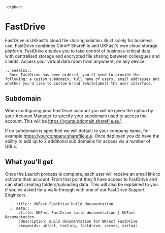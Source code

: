 ```eval_rst
:orphan:
```

# FastDrive

FastDrive is UKFast's cloud file sharing solution. Built solely for business use, FastDrive combines Citrix® ShareFile and UKFast's own cloud storage platform. FastDrive enables you to take control of business-critical data, with centralised storage and encrypted file sharing between colleagues and clients. Access your virtual data room from anywhere, on any device.

```eval_rst
.. seealso::
  Once FastDrive has been ordered, you'll need to provide the following: a custom subdomain, full name of users, email addresses and whether you'd like to custom brand (whitelabel) the user interface.
```
## Subdomain
When configuring your FastDrive account you will be given the option by your Account Manager to specify your subdomain used to access the account. This will be <https://yoursubdomain.sharefile.eu/>.

If no subdomain is specified we will default to your company name, for example <https://yourcompany.sharefile.eu/>. Once deployed you do have the ability to add up to 2 additional sub domains for access via a number of URLs.

## What you'll get
Once the Launch process is complete, each user will receive an email link to activate their account. From that point they'll have access to FastDrive and can start creating folders/uploading data. This will also be explained to you if you've asked for a walk-through with one of our FastDrive Support Engineers.

```eval_rst
  .. title:: UKFast FastDrive build documentation
  .. meta::
      :title: UKFast FastDrive build documentation | UKFast Documentation
      :description: Build documentation for UKFast FastDrive
      :keywords: ukfast, hosting, fastdrive, server, virtual
```
